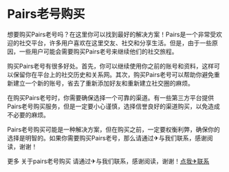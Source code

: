 # Pairs老号购买

想要购买Pairs老号吗？在这里你可以找到最好的解决方案！Pairs是一个非常受欢迎的社交平台，许多用户喜欢在这里交友、社交和分享生活。但是，由于一些原因，一些用户可能会需要购买Pairs老号来继续他们的社交旅程。

购买Pairs老号有很多好处。首先，你可以继续使用你之前的账号和资料，这样可以保留你在平台上的社交历史和关系网。其次，购买Pairs老号可以帮助你避免重新建立一个新的账号，省去了重新添加好友和重新建立社交圈的麻烦。

在购买Pairs老号时，你需要确保选择一个可靠的渠道。有一些第三方平台提供Pairs老号购买服务，但是一定要小心谨慎，选择信誉良好的渠道购买，以免造成不必要的麻烦。

Pairs老号购买可能是一种解决方案，但在购买之前，一定要权衡利弊，确保你的选择是明智的。如果你需要购买Pairs老号，那么请通过✈与我们联系，感谢阅读，谢谢！

更多 关于pairs老号购买 请通过✈与我们联系，感谢阅读，谢谢！[点我✈联系](https://add.k02.cc)